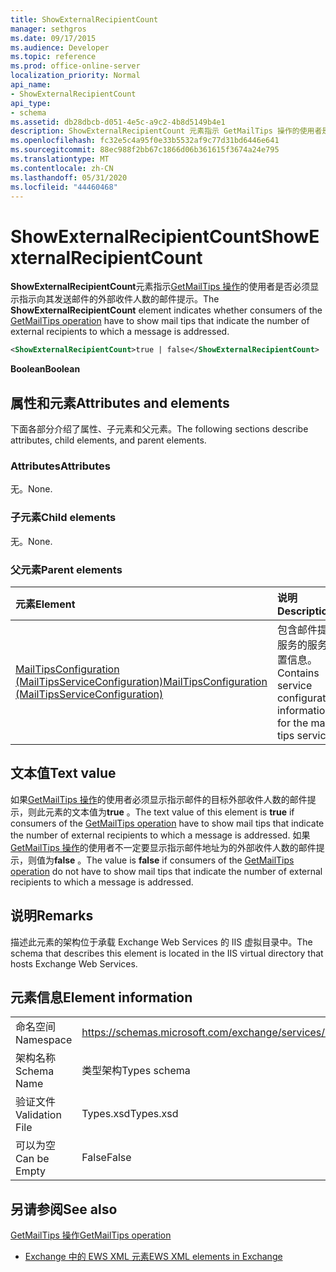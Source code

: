 ```yaml
---
title: ShowExternalRecipientCount
manager: sethgros
ms.date: 09/17/2015
ms.audience: Developer
ms.topic: reference
ms.prod: office-online-server
localization_priority: Normal
api_name:
- ShowExternalRecipientCount
api_type:
- schema
ms.assetid: db28dbcb-d051-4e5c-a9c2-4b8d5149b4e1
description: ShowExternalRecipientCount 元素指示 GetMailTips 操作的使用者是否必须显示指示向其发送邮件的外部收件人数的邮件提示。
ms.openlocfilehash: fc32e5c4a95f0e33b5532af9c77d31bd6446e641
ms.sourcegitcommit: 88ec988f2bb67c1866d06b361615f3674a24e795
ms.translationtype: MT
ms.contentlocale: zh-CN
ms.lasthandoff: 05/31/2020
ms.locfileid: "44460468"
---
```

# <a name="showexternalrecipientcount"></a><span data-ttu-id="aeddf-103">ShowExternalRecipientCount</span><span class="sxs-lookup"><span data-stu-id="aeddf-103">ShowExternalRecipientCount</span></span>

<span data-ttu-id="aeddf-104">**ShowExternalRecipientCount**元素指示[GetMailTips 操作](getmailtips-operation.md)的使用者是否必须显示指示向其发送邮件的外部收件人数的邮件提示。</span><span class="sxs-lookup"><span data-stu-id="aeddf-104">The **ShowExternalRecipientCount** element indicates whether consumers of the [GetMailTips operation](getmailtips-operation.md) have to show mail tips that indicate the number of external recipients to which a message is addressed.</span></span> 
  
```XML
<ShowExternalRecipientCount>true | false</ShowExternalRecipientCount>
```

 <span data-ttu-id="aeddf-105">**Boolean**</span><span class="sxs-lookup"><span data-stu-id="aeddf-105">**Boolean**</span></span>
## <a name="attributes-and-elements"></a><span data-ttu-id="aeddf-106">属性和元素</span><span class="sxs-lookup"><span data-stu-id="aeddf-106">Attributes and elements</span></span>

<span data-ttu-id="aeddf-107">下面各部分介绍了属性、子元素和父元素。</span><span class="sxs-lookup"><span data-stu-id="aeddf-107">The following sections describe attributes, child elements, and parent elements.</span></span>
  
### <a name="attributes"></a><span data-ttu-id="aeddf-108">Attributes</span><span class="sxs-lookup"><span data-stu-id="aeddf-108">Attributes</span></span>

<span data-ttu-id="aeddf-109">无。</span><span class="sxs-lookup"><span data-stu-id="aeddf-109">None.</span></span>
  
### <a name="child-elements"></a><span data-ttu-id="aeddf-110">子元素</span><span class="sxs-lookup"><span data-stu-id="aeddf-110">Child elements</span></span>

<span data-ttu-id="aeddf-111">无。</span><span class="sxs-lookup"><span data-stu-id="aeddf-111">None.</span></span>
  
### <a name="parent-elements"></a><span data-ttu-id="aeddf-112">父元素</span><span class="sxs-lookup"><span data-stu-id="aeddf-112">Parent elements</span></span>

|<span data-ttu-id="aeddf-113">**元素**</span><span class="sxs-lookup"><span data-stu-id="aeddf-113">**Element**</span></span>|<span data-ttu-id="aeddf-114">**说明**</span><span class="sxs-lookup"><span data-stu-id="aeddf-114">**Description**</span></span>|
|:-----|:-----|
|[<span data-ttu-id="aeddf-115">MailTipsConfiguration (MailTipsServiceConfiguration)</span><span class="sxs-lookup"><span data-stu-id="aeddf-115">MailTipsConfiguration (MailTipsServiceConfiguration)</span></span>](mailtipsconfiguration-mailtipsserviceconfiguration.md) <br/> |<span data-ttu-id="aeddf-116">包含邮件提示服务的服务配置信息。</span><span class="sxs-lookup"><span data-stu-id="aeddf-116">Contains service configuration information for the mail tips service.</span></span>  <br/> |
   
## <a name="text-value"></a><span data-ttu-id="aeddf-117">文本值</span><span class="sxs-lookup"><span data-stu-id="aeddf-117">Text value</span></span>

<span data-ttu-id="aeddf-118">如果[GetMailTips 操作](getmailtips-operation.md)的使用者必须显示指示邮件的目标外部收件人数的邮件提示，则此元素的文本值为**true** 。</span><span class="sxs-lookup"><span data-stu-id="aeddf-118">The text value of this element is **true** if consumers of the [GetMailTips operation](getmailtips-operation.md) have to show mail tips that indicate the number of external recipients to which a message is addressed.</span></span> <span data-ttu-id="aeddf-119">如果[GetMailTips 操作](getmailtips-operation.md)的使用者不一定要显示指示邮件地址为的外部收件人数的邮件提示，则值为**false** 。</span><span class="sxs-lookup"><span data-stu-id="aeddf-119">The value is **false** if consumers of the [GetMailTips operation](getmailtips-operation.md) do not have to show mail tips that indicate the number of external recipients to which a message is addressed.</span></span> 
  
## <a name="remarks"></a><span data-ttu-id="aeddf-120">说明</span><span class="sxs-lookup"><span data-stu-id="aeddf-120">Remarks</span></span>

<span data-ttu-id="aeddf-121">描述此元素的架构位于承载 Exchange Web Services 的 IIS 虚拟目录中。</span><span class="sxs-lookup"><span data-stu-id="aeddf-121">The schema that describes this element is located in the IIS virtual directory that hosts Exchange Web Services.</span></span>
  
## <a name="element-information"></a><span data-ttu-id="aeddf-122">元素信息</span><span class="sxs-lookup"><span data-stu-id="aeddf-122">Element information</span></span>

|||
|:-----|:-----|
|<span data-ttu-id="aeddf-123">命名空间</span><span class="sxs-lookup"><span data-stu-id="aeddf-123">Namespace</span></span>  <br/> |https://schemas.microsoft.com/exchange/services/2006/types  <br/> |
|<span data-ttu-id="aeddf-124">架构名称</span><span class="sxs-lookup"><span data-stu-id="aeddf-124">Schema Name</span></span>  <br/> |<span data-ttu-id="aeddf-125">类型架构</span><span class="sxs-lookup"><span data-stu-id="aeddf-125">Types schema</span></span>  <br/> |
|<span data-ttu-id="aeddf-126">验证文件</span><span class="sxs-lookup"><span data-stu-id="aeddf-126">Validation File</span></span>  <br/> |<span data-ttu-id="aeddf-127">Types.xsd</span><span class="sxs-lookup"><span data-stu-id="aeddf-127">Types.xsd</span></span>  <br/> |
|<span data-ttu-id="aeddf-128">可以为空</span><span class="sxs-lookup"><span data-stu-id="aeddf-128">Can be Empty</span></span>  <br/> |<span data-ttu-id="aeddf-129">False</span><span class="sxs-lookup"><span data-stu-id="aeddf-129">False</span></span>  <br/> |
   
## <a name="see-also"></a><span data-ttu-id="aeddf-130">另请参阅</span><span class="sxs-lookup"><span data-stu-id="aeddf-130">See also</span></span>



[<span data-ttu-id="aeddf-131">GetMailTips 操作</span><span class="sxs-lookup"><span data-stu-id="aeddf-131">GetMailTips operation</span></span>](getmailtips-operation.md)


- [<span data-ttu-id="aeddf-132">Exchange 中的 EWS XML 元素</span><span class="sxs-lookup"><span data-stu-id="aeddf-132">EWS XML elements in Exchange</span></span>](ews-xml-elements-in-exchange.md)

